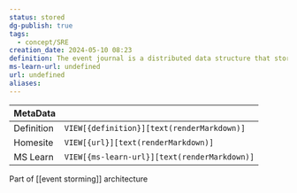 ```yaml
---
status: stored
dg-publish: true
tags:
  - concept/SRE
creation_date: 2024-05-10 08:23
definition: The event journal is a distributed data structure that stores the history of mutation actions on map or cache.
ms-learn-url: undefined
url: undefined
aliases:
---
```


| MetaData   |                                              |
| ---------- | -------------------------------------------- |
| Definition | `VIEW[{definition}][text(renderMarkdown)]`   |
| Homesite   | `VIEW[{url}][text(renderMarkdown)]`          |
| MS Learn   | `VIEW[{ms-learn-url}][text(renderMarkdown)]` |
Part of [[event storming]] architecture